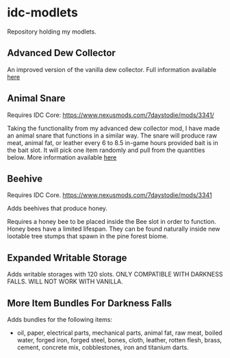 # idc-modlets
Repository holding my modlets.

## Advanced Dew Collector
An improved version of the vanilla dew collector. Full information available [here](https://www.nexusmods.com/7daystodie/mods/3150)

## Animal Snare
Requires IDC Core: https://www.nexusmods.com/7daystodie/mods/3341/

Taking the functionality from my advanced dew collector mod, I have made an animal snare that functions in a similar way. The snare will produce raw meat, animal fat, or leather every 6 to 8.5 in-game hours provided bait is in the bait slot. It will pick one item randomly and pull from the quantities below. More information available [here](https://www.nexusmods.com/7daystodie/mods/3343)

## Beehive
Requires IDC Core. https://www.nexusmods.com/7daystodie/mods/3341

Adds beehives that produce honey.  

Requires a honey bee to be placed inside the Bee slot in order to function. Honey bees have a limited lifespan. They can be found naturally inside new lootable tree stumps that spawn in the pine forest biome.

## Expanded Writable Storage
Adds writable storages with 120 slots. ONLY COMPATIBLE WITH DARKNESS FALLS. WILL NOT WORK WITH VANILLA.

## More Item Bundles For Darkness Falls
Adds bundles for the following items:
- oil, paper, electrical parts, mechanical parts, animal fat, raw meat, boiled water, forged iron, forged steel, bones, cloth, leather, rotten flesh, brass, cement, concrete mix, cobblestones, iron and titanium darts.

